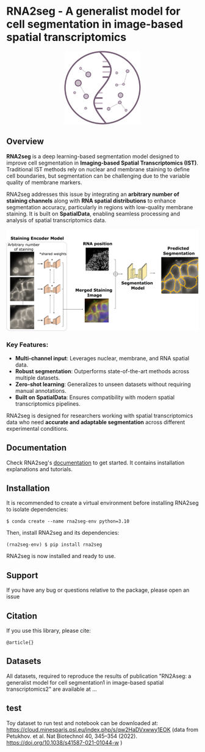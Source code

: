 # RNA2seg - A generalist model for cell segmentation in image-based spatial transcriptomics

<p align="center">
    <img src="./img/logo.png" width="200"/>
</p>

## Overview

**RNA2seg** is a deep learning-based segmentation model designed to improve cell segmentation in **Imaging-based Spatial Transcriptomics (IST)**. Traditional IST methods rely on nuclear and membrane staining to define cell boundaries, but segmentation can be challenging due to the variable quality of membrane markers.  

RNA2seg addresses this issue by integrating an **arbitrary number of staining channels** along with **RNA spatial distributions** to enhance segmentation accuracy, particularly in regions with low-quality membrane staining. It is built on **SpatialData**, enabling seamless processing and analysis of spatial transcriptomics data.  

![overview](./img/overview.png)

### **Key Features:**  
- **Multi-channel input**: Leverages nuclear, membrane, and RNA spatial data.  
- **Robust segmentation**: Outperforms state-of-the-art methods across multiple datasets.  
- **Zero-shot learning**: Generalizes to unseen datasets without requiring manual annotations.  
- **Built on SpatialData**: Ensures compatibility with modern spatial transcriptomics pipelines.  

RNA2seg is designed for researchers working with spatial transcriptomics data who need **accurate and adaptable segmentation** across different experimental conditions.


## Documentation

Check RNA2seg's [documentation](https://rna2seg.readthedocs.io/en/latest/) to get started. It contains installation explanations and tutorials.

## Installation

It is recommended to create a virtual environment before installing RNA2seg to isolate dependencies:  

```
$ conda create --name rna2seg-env python=3.10
```
Then, install RNA2seg and its dependencies:  

```
(rna2seg-env) $ pip install rna2seg
```

RNA2seg is now installed and ready to use. 

## Support

If you have any bug or questions relative to the package, please open an issue 

## Citation

If you use this library, please cite:

```
@article{}
```

## Datasets

All datasets, required to reproduce the results of publication "RN2Aseg: a generalist model for cell segmentation1
in image-based spatial transcriptomics2" are available at ...


## test


Toy dataset to run test and notebook can be downloaded at: https://cloud.minesparis.psl.eu/index.php/s/qw2HaDVxwwy1EOK
(data from Petukhov. et al. Nat Biotechnol 40, 345–354 (2022). https://doi.org/10.1038/s41587-021-01044-w )
